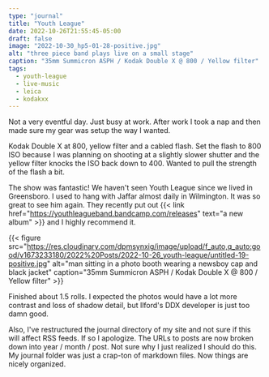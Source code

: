 ```yaml
---
type: "journal"
title: "Youth League"
date: 2022-10-26T21:55:45-05:00
draft: false
image: "2022-10-30_hp5-01-28-positive.jpg"
alt: "three piece band plays live on a small stage"
caption: "35mm Summicron ASPH / Kodak Double X @ 800 / Yellow filter"
tags:
  - youth-league
  - live-music
  - leica
  - kodakxx
---
```


Not a very eventful day. Just busy at work. After work I took a nap and then made sure my gear was setup the way I wanted.

Kodak Double X at 800, yellow filter and a cabled flash. Set the flash to 800 ISO because I was planning on shooting at a slightly slower shutter and the yellow filter knocks the ISO back down to 400. Wanted to pull the strength of the flash a bit.

The show was fantastic! We haven't seen Youth League since we lived in Greensboro. I used to hang with Jaffar almost daily in Wilmington. It was so great to see him again. They recently put out {{< link href="https://youthleagueband.bandcamp.com/releases" text="a new album" >}} and I highly recommend it.

{{< figure src="https://res.cloudinary.com/dpmsynxig/image/upload/f_auto,q_auto:good/v1673233180/2022%20Posts/2022-10-26_youth-league/untitled-19-positive.jpg" alt="man sitting in a photo booth wearing a newsboy cap and black jacket" caption="35mm Summicron ASPH / Kodak Double X @ 800 / Yellow filter" >}}

Finished about 1.5 rolls. I expected the photos would have a lot more contrast and loss of shadow detail, but Ilford's DDX developer is just too damn good.

Also, I've restructured the journal directory of my site and not sure if this will affect RSS feeds. If so I apologize. The URLs to posts are now broken down into year / month / post. Not sure why I just realized I should do this. My journal folder was just a crap-ton of markdown files. Now things are nicely organized.
